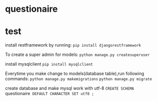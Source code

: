 # questionaire
# test

install restframework by running: 
`pip install djangorestframework`

To create a super admin for models:
`python manage.py createsuperuser`

install mysqlclient
`pip install mysqlclient`

Everytime you make change to models(database table),run following commands:
`python manage.py makemigrations`
`python manage.py migrate`

create database and make mysql work with utf-8
`CREATE SCHEMA `questionaire` DEFAULT CHARACTER SET utf8 ;`
